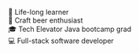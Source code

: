 🧠 Life-long learner<br>
🍻 Craft beer enthusiast<br>
🎓 Tech Elevator Java bootcamp grad<br>
💻 Full-stack software developer

<!---
nicole440/nicole440 is a ✨ special ✨ repository because its `README.md` (this file) appears on your GitHub profile.
You can click the Preview link to take a look at your changes.
--->
